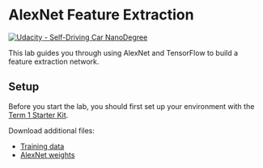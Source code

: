 # AlexNet Feature Extraction
[![Udacity - Self-Driving Car NanoDegree](https://s3.amazonaws.com/udacity-sdc/github/shield-carnd.svg)](http://www.udacity.com/drive)

This lab guides you through using AlexNet and TensorFlow to build a feature extraction network.

## Setup
Before you start the lab, you should first set up your environment with the [Term 1 Starter Kit](https://github.com/udacity/CarND-Term1-Starter-Kit).

Download additional files:
* [Training data](https://d17h27t6h515a5.cloudfront.net/topher/2016/October/580a829f_train/train.p)
* [AlexNet weights](https://d17h27t6h515a5.cloudfront.net/topher/2016/October/580d880c_bvlc-alexnet/bvlc-alexnet.npy)